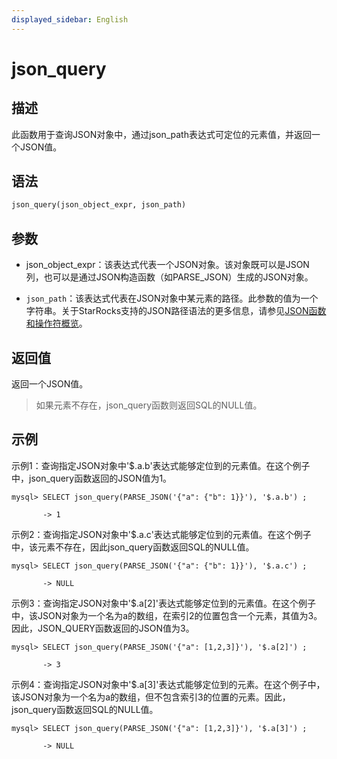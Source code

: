 ```yaml
---
displayed_sidebar: English
---
```


# json_query

## 描述

此函数用于查询JSON对象中，通过json_path表达式可定位的元素值，并返回一个JSON值。

## 语法

```Haskell
json_query(json_object_expr, json_path)
```

## 参数

- json_object_expr：该表达式代表一个JSON对象。该对象既可以是JSON列，也可以是通过JSON构造函数（如PARSE_JSON）生成的JSON对象。

- `json_path`：该表达式代表在JSON对象中某元素的路径。此参数的值为一个字符串。关于StarRocks支持的JSON路径语法的更多信息，请参见[JSON函数和操作符概览](../overview-of-json-functions-and-operators.md)。

## 返回值

返回一个JSON值。

> 如果元素不存在，json_query函数则返回SQL的NULL值。

## 示例

示例1：查询指定JSON对象中'$.a.b'表达式能够定位到的元素值。在这个例子中，json_query函数返回的JSON值为1。

```plaintext
mysql> SELECT json_query(PARSE_JSON('{"a": {"b": 1}}'), '$.a.b') ;

       -> 1
```

示例2：查询指定JSON对象中'$.a.c'表达式能够定位到的元素值。在这个例子中，该元素不存在，因此json_query函数返回SQL的NULL值。

```plaintext
mysql> SELECT json_query(PARSE_JSON('{"a": {"b": 1}}'), '$.a.c') ;

       -> NULL
```

示例3：查询指定JSON对象中'$.a[2]'表达式能够定位到的元素值。在这个例子中，该JSON对象为一个名为a的数组，在索引2的位置包含一个元素，其值为3。因此，JSON_QUERY函数返回的JSON值为3。

```plaintext
mysql> SELECT json_query(PARSE_JSON('{"a": [1,2,3]}'), '$.a[2]') ;

       -> 3
```

示例4：查询指定JSON对象中'$.a[3]'表达式能够定位到的元素。在这个例子中，该JSON对象为一个名为a的数组，但不包含索引3的位置的元素。因此，json_query函数返回SQL的NULL值。

```plaintext
mysql> SELECT json_query(PARSE_JSON('{"a": [1,2,3]}'), '$.a[3]') ;

       -> NULL
```
